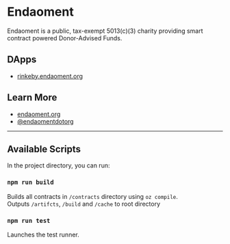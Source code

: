 # Endaoment 

Endaoment is a public, tax-exempt 5013(c)(3) charity providing smart contract powered Donor-Advised Funds. 


## DApps

- [rinkeby.endaoment.org](https://rinkeby.endaoment.org)

## Learn More

- [endaoment.org](https://endaoment.org)
- [@endaomentdotorg](twitter.com/endaomentdotorg)

---

## Available Scripts

In the project directory, you can run:

### `npm run build`

Builds all contracts in `/contracts` directory using `oz compile`.<br/>
Outputs `/artifcts`, `/build` and `/cache` to root directory

### `npm run test`

Launches the test runner.<br />


